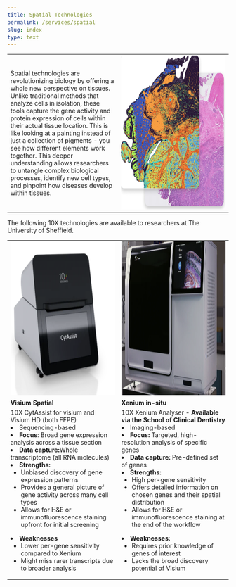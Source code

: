 ```yaml
---
title: Spatial Technologies
permalink: /services/spatial
slug: index
type: text
---
```


<div class="table">
<table>
<tr>
<td style="width:50%">Spatial technologies are revolutionizing biology by offering a whole new perspective on tissues. Unlike traditional methods that analyze cells in isolation, these tools capture the gene activity and protein expression of cells within their actual tissue location. This is like looking at a painting instead of just a collection of pigments - you see how different elements work together. This deeper understanding allows researchers to untangle complex biological processes, identify new cell types, and pinpoint how diseases develop within tissues. </td>
<td style="width:50%"><img src="/assets/images/spatial_eg.png" width="350" height="350"/></td>
</tr>
</table>
</div>

The following 10X technologies are available to researchers at The University of Sheffield.

<div class="table">
<table>
<tr>
<td><a href="https://www.10xgenomics.com/products/visium-hd-spatial-gene-expression"><img src="/assets/images/machines/visium.png" width="350" height="350"/></a></td>
<td><a href="https://www.10xgenomics.com/platforms/xenium"><img src="/assets/images/machines/xenium.png" width="350" height="350"/></a></td>
</tr>
<tr>
<td><b>Visium Spatial</b></td>
<td><b>Xenium in-situ</b></td>
</tr>
<tr>
<td>10X CytAssist for visium and Visium HD (both FFPE)
<li>Sequencing-based</li>
<li><b>Focus</b>: Broad gene expression analysis across a tissue section</li>
<li><b>Data capture:</b>Whole transcriptome (all RNA molecules)</li>
<li><b>Strengths:</b><ul><li>Unbiased discovery of gene expression patterns </li>
<li>Provides a general picture of gene activity across many cell types
</li>
<li>Allows for H&E or immunofluorescence staining upfront for initial screening</li></ul>
</li>
<li><b>Weaknesses</b><ul>
  <li>Lower per-gene sensitivity compared to Xenium</li>
  <li>Might miss rarer transcripts due to broader analysis</li>
  </ul>
  </li>
</td>
<td>10X Xenium Analyser - <b>Available via the School of Clinical Dentistry</b>
<li>Imaging-based</li>
<li><b>Focus: </b>Targeted, high-resolution analysis of specific genes</li>
<li><b>Data capture:</b> Pre-defined set of genes</li>
<li><b>Strengths:</b>
  <ul>
  <li>High per-gene sensitivity</li>
  <li>Offers detailed information on chosen genes and their spatial distribution</li>
  <li>Allows for H&E or immunofluorescence staining at the end of the workflow</li>
  </ul>
  </li>
<li><b>Weaknesses:</b>
<ul>
  <li>Requires prior knowledge of genes of interest</li>
  <li>Lacks the broad discovery potential of Visium</li>
  </ul>
</li>  
  </td>
</tr>
</table>




